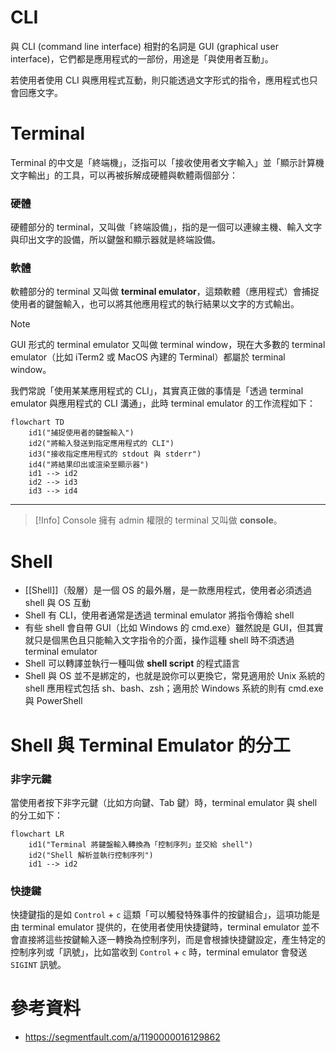# CLI

與 CLI (command line interface) 相對的名詞是 GUI (graphical user interface)，它們都是應用程式的一部份，用途是「與使用者互動」。

若使用者使用 CLI 與應用程式互動，則只能透過文字形式的指令，應用程式也只會回應文字。 

# Terminal

Terminal 的中文是「終端機」，泛指可以「接收使用者文字輸入」並「顯示計算機文字輸出」的工具，可以再被拆解成硬體與軟體兩個部分：

### 硬體

硬體部分的 terminal，又叫做「終端設備」，指的是一個可以連線主機、輸入文字與印出文字的設備，所以鍵盤和顯示器就是終端設備。

### 軟體

軟體部分的 terminal 又叫做 **terminal emulator**，這類軟體（應用程式）會捕捉使用者的鍵盤輸入，也可以將其他應用程式的執行結果以文字的方式輸出。

>[!Note]
>GUI 形式的 terminal emulator 又叫做 terminal window，現在大多數的 terminal emulator（比如 iTerm2 或 MacOS 內建的 Terminal）都屬於 terminal window。

我們常說「使用某某應用程式的 CLI」，其實真正做的事情是「透過 terminal emulator 與應用程式的 CLI 溝通」，此時 terminal emulator 的工作流程如下：

```mermaid
flowchart TD
    id1("捕捉使用者的鍵盤輸入")
    id2("將輸入發送到指定應用程式的 CLI")
    id3("接收指定應用程式的 stdout 與 stderr")
    id4("將結果印出或渲染至顯示器")
    id1 --> id2
    id2 --> id3
    id3 --> id4
```

---

>[!Info] Console
>擁有 admin 權限的 terminal 又叫做 **console**。

# Shell

- [[Shell]]（殼層）是一個 OS 的最外層，是一款應用程式，使用者必須透過 shell 與 OS 互動
- Shell 有 CLI，使用者通常是透過 terminal emulator 將指令傳給 shell
- 有些 shell 會自帶 GUI（比如 Windows 的 cmd.exe）雖然說是 GUI，但其實就只是個黑色且只能輸入文字指令的介面，操作這種 shell 時不須透過 terminal emulator
- Shell 可以轉譯並執行一種叫做 **shell script** 的程式語言
- Shell 與 OS 並不是綁定的，也就是說你可以更換它，常見適用於 Unix 系統的 shell 應用程式包括 sh、bash、zsh；適用於 Windows 系統的則有 cmd.exe 與 PowerShell

# Shell 與 Terminal Emulator 的分工

### 非字元鍵

當使用者按下非字元鍵（比如方向鍵、Tab 鍵）時，terminal emulator 與 shell 的分工如下：

```mermaid
flowchart LR
    id1("Terminal 將鍵盤輸入轉換為「控制序列」並交給 shell")
    id2("Shell 解析並執行控制序列")
    id1 --> id2
```

### 快捷鍵

快捷鍵指的是如 `Control` + `c` 這類「可以觸發特殊事件的按鍵組合」，這項功能是由 terminal emulator 提供的，在使用者使用快捷鍵時，terminal emulator 並不會直接將這些按鍵輸入逐一轉換為控制序列，而是會根據快捷鍵設定，產生特定的控制序列或「訊號」，比如當收到  `Control` + `c` 時，terminal emulator 會發送 `SIGINT` 訊號。

# 參考資料

- <https://segmentfault.com/a/1190000016129862>
